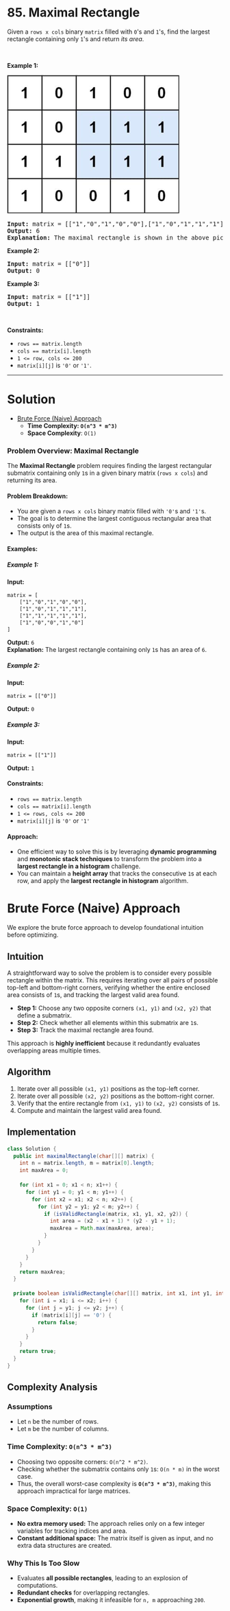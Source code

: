 # 85. Maximal Rectangle

<p>Given a <code>rows x cols</code>&nbsp;binary <code>matrix</code> filled with <code>0</code>'s and <code>1</code>'s, find the largest rectangle containing only <code>1</code>'s and return <em>its area</em>.</p>

<p>&nbsp;</p>
<p><strong class="example">Example 1:</strong></p>
<img alt="" style="width: 402px; height: 322px;" src="img/85-1.jpg">
<pre><strong>Input:</strong> matrix = [["1","0","1","0","0"],["1","0","1","1","1"],["1","1","1","1","1"],["1","0","0","1","0"]]
<strong>Output:</strong> 6
<strong>Explanation:</strong> The maximal rectangle is shown in the above picture.
</pre>

<p><strong class="example">Example 2:</strong></p>

<pre><strong>Input:</strong> matrix = [["0"]]
<strong>Output:</strong> 0
</pre>

<p><strong class="example">Example 3:</strong></p>

<pre><strong>Input:</strong> matrix = [["1"]]
<strong>Output:</strong> 1
</pre>

<p>&nbsp;</p>
<p><strong>Constraints:</strong></p>

<ul>
	<li><code>rows == matrix.length</code></li>
	<li><code>cols == matrix[i].length</code></li>
	<li><code>1 &lt;= row, cols &lt;= 200</code></li>
	<li><code>matrix[i][j]</code> is <code>'0'</code> or <code>'1'</code>.</li>
</ul>

---

# Solution

- [Brute Force (Naive) Approach](#brute-force-naive-approach)
  - **Time Complexity: `O(n^3 * m^3)`**
  - **Space Complexity**: `O(1)`

### Problem Overview: Maximal Rectangle

The **Maximal Rectangle** problem requires finding the largest rectangular submatrix containing only `1`s in a given binary matrix (`rows x cols`) and returning its area.

#### Problem Breakdown:
- You are given a `rows x cols` binary matrix filled with `'0'`s and `'1'`s.
- The goal is to determine the largest contiguous rectangular area that consists only of `1`s.
- The output is the area of this maximal rectangle.

#### Examples:
##### Example 1:
**Input:**  
```
matrix = [
    ["1","0","1","0","0"],
    ["1","0","1","1","1"],
    ["1","1","1","1","1"],
    ["1","0","0","1","0"]
]
```
**Output:** `6`  
**Explanation:** The largest rectangle containing only `1`s has an area of `6`.

##### Example 2:
**Input:**  
```
matrix = [["0"]]
```
**Output:** `0`

##### Example 3:
**Input:**  
```
matrix = [["1"]]
```
**Output:** `1`

#### Constraints:
- `rows == matrix.length`
- `cols == matrix[i].length`
- `1 <= rows, cols <= 200`
- `matrix[i][j]` is `'0'` or `'1'`

#### Approach:
- One efficient way to solve this is by leveraging **dynamic programming** and **monotonic stack techniques** to transform the problem into a **largest rectangle in a histogram** challenge.
- You can maintain a **height array** that tracks the consecutive `1`s at each row, and apply the **largest rectangle in histogram** algorithm.

# Brute Force (Naive) Approach

We explore the brute force approach to develop foundational intuition before optimizing.

## **Intuition**
A straightforward way to solve the problem is to consider every possible rectangle within the matrix. This requires iterating over all pairs of possible top-left and bottom-right corners, verifying whether the entire enclosed area consists of `1`s, and tracking the largest valid area found.

- **Step 1:** Choose any two opposite corners `(x1, y1)` and `(x2, y2)` that define a submatrix.
- **Step 2:** Check whether all elements within this submatrix are `1`s.
- **Step 3:** Track the maximal rectangle area found.

This approach is **highly inefficient** because it redundantly evaluates overlapping areas multiple times.

## **Algorithm**
1. Iterate over all possible `(x1, y1)` positions as the top-left corner.
2. Iterate over all possible `(x2, y2)` positions as the bottom-right corner.
3. Verify that the entire rectangle from `(x1, y1)` to `(x2, y2)` consists of `1`s.
4. Compute and maintain the largest valid area found.

## **Implementation**

```java
class Solution {
  public int maximalRectangle(char[][] matrix) {
    int n = matrix.length, m = matrix[0].length;
    int maxArea = 0;

    for (int x1 = 0; x1 < n; x1++) {
      for (int y1 = 0; y1 < m; y1++) {
        for (int x2 = x1; x2 < n; x2++) {
          for (int y2 = y1; y2 < m; y2++) {
            if (isValidRectangle(matrix, x1, y1, x2, y2)) {
              int area = (x2 - x1 + 1) * (y2 - y1 + 1);
              maxArea = Math.max(maxArea, area);
            }
          }
        }
      }
    }
    return maxArea;
  }

  private boolean isValidRectangle(char[][] matrix, int x1, int y1, int x2, int y2) {
    for (int i = x1; i <= x2; i++) {
      for (int j = y1; j <= y2; j++) {
        if (matrix[i][j] == '0') {
          return false;
        }
      }
    }
    return true;
  }
}
```

## **Complexity Analysis**

### **Assumptions**
- Let `n` be the number of rows.
- Let `m` be the number of columns.

### **Time Complexity: `O(n^3 * m^3)`**
- Choosing two opposite corners: `O(n^2 * m^2)`.
- Checking whether the submatrix contains only `1`s: `O(n * m)` in the worst case.
- Thus, the overall worst-case complexity is **`O(n^3 * m^3)`**, making this approach impractical for large matrices.

### **Space Complexity: `O(1)`**
- **No extra memory used:** The approach relies only on a few integer variables for tracking indices and area.
- **Constant additional space:** The matrix itself is given as input, and no extra data structures are created.

### **Why This Is Too Slow**
- Evaluates **all possible rectangles**, leading to an explosion of computations.
- **Redundant checks** for overlapping rectangles.
- **Exponential growth**, making it infeasible for `n, m` approaching `200`.
